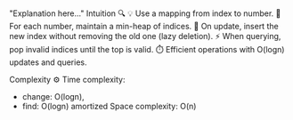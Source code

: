 "Explanation here..." 
Intuition 🔍
💡 Use a mapping from index to number.
🚀 For each number, maintain a min-heap of indices.
🔄 On update, insert the new index without removing the old one (lazy deletion).
⚡ When querying, pop invalid indices until the top is valid.
⏱️ Efficient operations with O(logn) updates and queries.

Complexity ⚙️
Time complexity:
- change: O(logn),
- find: O(logn) amortized
Space complexity: O(n)